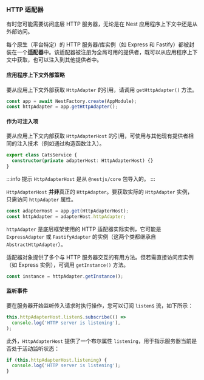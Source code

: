 ### HTTP 适配器

有时您可能需要访问底层 HTTP 服务器，无论是在 Nest 应用程序上下文中还是从外部访问。

每个原生（平台特定）的 HTTP 服务器/库实例（如 Express 和 Fastify）都被封装在一个**适配器**中。该适配器被注册为全局可用的提供者，既可以从应用程序上下文中获取，也可以注入到其他提供者中。

#### 应用程序上下文外部策略

要从应用上下文外部获取 `HttpAdapter` 的引用，请调用 `getHttpAdapter()` 方法。

```typescript
const app = await NestFactory.create(AppModule);
const httpAdapter = app.getHttpAdapter();
```

#### 作为可注入项

要从应用上下文内部获取 `HttpAdapterHost` 的引用，可使用与其他现有提供者相同的注入技术（例如通过构造函数注入）。

```typescript
export class CatsService {
  constructor(private adapterHost: HttpAdapterHost) {}
}
```

:::info 提示
`HttpAdapterHost` 是从 `@nestjs/core` 包导入的。
:::



`HttpAdapterHost` **并非**真正的 `HttpAdapter`。要获取实际的 `HttpAdapter` 实例，只需访问 `httpAdapter` 属性。

```typescript
const adapterHost = app.get(HttpAdapterHost);
const httpAdapter = adapterHost.httpAdapter;
```

`httpAdapter` 是底层框架使用的 HTTP 适配器实际实例，它可能是 `ExpressAdapter` 或 `FastifyAdapter` 的实例（这两个类都继承自 `AbstractHttpAdapter`）。

适配器对象提供了多个与 HTTP 服务器交互的有用方法。但若需直接访问库实例（如 Express 实例），可调用 `getInstance()` 方法。

```typescript
const instance = httpAdapter.getInstance();
```

#### 监听事件

要在服务器开始监听传入请求时执行操作，您可以订阅 `listen$` 流，如下所示：

```typescript
this.httpAdapterHost.listen$.subscribe(() =>
  console.log('HTTP server is listening'),
);
```

此外，`HttpAdapterHost` 提供了一个布尔属性 `listening`，用于指示服务器当前是否处于活动监听状态：

```typescript
if (this.httpAdapterHost.listening) {
  console.log('HTTP server is listening');
}
```
